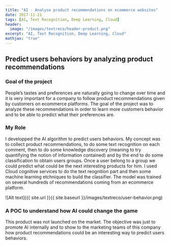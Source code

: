 ```yaml
---
title: "AI - Analyse product recommendations on ecommerce websites"
date: 2017-11-21
tags: [AI, Text Recognition, Deep Learning, Cloud]
header:
  image: "/images/textreco/header-product.png"
excerpt: "AI, Text Recognition, Deep Learning, Cloud"
mathjax: "true"
---
```


## Predict users behaviors by analyzing product recommendations

### Goal of the project
People’s tastes and preferences are naturally going to change over time and it is very important for a company to follow product recommendations given by customers on ecommerce platforms. The goal of the project was to analyze these recommendations in order to learn more customers behavior and to be able to predict what their preferences are.

### My Role
I developped the AI algorithm to predict users behaviors.
My concept was to collect product recommendations, to do some text recognition on each comment, then to do some knowledge discovery (meaning to try quantifying the notion of information contained) and by the end to do some classification to obtain users groups. Once a user belong to a group we could predict what could be the next interesting products for him.
I used Cloud cognitive services to do the text reognition part and then some machine learning etchniques to build the classifier.
The model was trained on several hundreds of recommendations coming from an ecommerce platform. 

![Alt text]({{ site.url }}{{ site.baseurl }}/images/textreco/user-behavior.png)

### A POC to understand how AI could change the game
This product was not launched on the market. 
The objective was just to promote AI internally and to show to the marketing teams of this company how product recommendations could be an interesting way to predict users behaviors.
